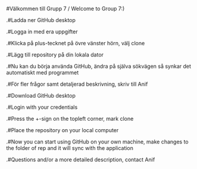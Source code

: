 ﻿#Välkommen till Grupp 7 / Welcome to Group 7:)

.#Ladda ner GitHub desktop

.#Logga in med era uppgifter 

.#Klicka på plus-tecknet på övre vänster hörn, välj clone

.#Lägg till repository på din lokala dator

.#Nu kan du börja använda GitHub, ändra på själva sökvägen så synkar det automatiskt med programmet

.#För fler frågor samt detaljerad beskrivning, skriv till Anif

.#Download GitHub desktop

.#Login with your credentials

.#Press the +-sign on the topleft corner, mark clone

.#Place the repository on your local computer

.#Now you can start using GitHub on your own machine, make changes to the folder of rep and it will sync with the application

.#Questions and/or a more detailed description, contact Anif
